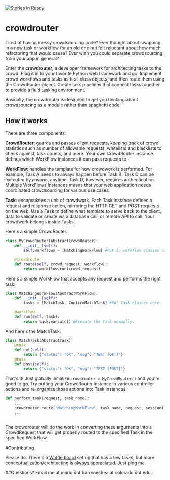 [![Stories in Ready](https://badge.waffle.io/Project-EPIC/crowdrouter.png?label=ready&title=Ready)](https://waffle.io/Project-EPIC/crowdrouter)
# crowdrouter
Tired of having messy crowdsourcing code? Ever thought about swapping in a new task or workflow for an old one but felt reluctant about how much refactoring that would cause? Ever wish you could separate crowdsourcing from your app in general?

Enter the **crowdrouter**, a developer framework for architecting tasks to the crowd. Plug it in to your favorite Python web framework and go. Implement crowd workflows and tasks as first-class objects, and then route them using the CrowdRouter object. Create task pipelines that connect tasks together to provide a fluid tasking environment. 

Basically, the crowdrouter is designed to get you thinking about crowdsourcing as a module rather than spaghetti code.

## How it works

There are three components: 

**CrowdRouter**: guards and passes client requests, keeping track of crowd statistics such as number of allowable requests, whitelists and blacklists to check against, task counts, and more. Your own CrowdRouter instance defines which WorkFlow instances it can pass requests to. 

**WorkFlow**: handles the template for how crowdwork is performed. For example, Task A needs to always happen before Task B. Task C can be executed by anyone, anytime. Task D, however, requires authentication. Multiple WorkFlows instances means that your web application needs coordinated crowdsourcing for various use cases.

**Task**: encapsulates a unit of crowdwork. Each Task instance defines a request and response action, mirroring the HTTP GET and POST requests on the web. Use a Task to define what template to serve back to the client, data to validate or create via a database call, or remote API to call. Your crowdwork belongs inside Tasks.

Here's a simple CrowdRouter:

```python
class MyCrowdRouter(AbstractCrowdRouter):
	def __init__(self):
		self.workflows = [MatchingWorkFlow] #Put in workflow classes here.
		
	@crowdrouter
	def route(self, crowd_request, workflow):
		return workflow.run(crowd_request)
```

Here's a simple WorkFlow that accepts any request and performs the right task:

```python
class MatchingWorkFlow(AbstractWorkFlow):
	def __init__(self):
		tasks = [MatchTask, ConfirmMatchTask] #Put Task classes here.
	
	@workflow
	def run(self, task):
		return task.execute() #Execute the task normally.
```

And here's the MatchTask:

```python
class MatchTask(AbstractTask):
	@task
	def get(self):
		return {"status": "OK", "msg": "TEST [GET]"}
	@task
	def post(self):
		return {"status": "OK", "msg": "TEST [POST]"}
```

That's it! Just globally initialize `crowdrouter = MyCrowdRouter()` and you're good to go. Try putting your CrowdRouter instance in various controller actions and re-organize those actions into Task instances:

```python
def perform_task(request, task_name):
	...
	crowdrouter.route("MatchingWorkFlow", task_name, request, session)
	...
	
```

The crowdrouter will do the work in converting these arguments into a CrowdRequest that will get properly routed to the specified Task in the specified WorkFlow. 


#Contributing

Please do. There's a [Waffle board](https://waffle.io/Project-EPIC/crowdrouter) set up that has a few tasks, but more conceptualization/architecting is always appreciated. Just ping me.

##Questions?
Email me at mario dot barrenechea at colorado dot edu.
